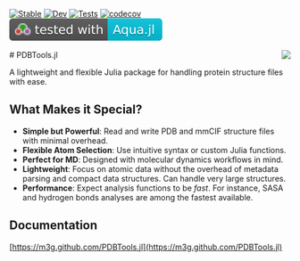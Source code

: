 [![Stable](https://img.shields.io/badge/docs-stable-blue.svg)](https://m3g.github.io/PDBTools.jl/stable)
[![Dev](https://img.shields.io/badge/docs-dev-blue.svg)](https://m3g.github.io/PDBTools.jl/dev)
[![Tests](https://img.shields.io/badge/build-passing-green)](https://github.com/m3g/PDBTools.jl/actions)
[![codecov](https://codecov.io/gh/m3g/PDBTools.jl/branch/main/graph/badge.svg)](https://codecov.io/gh/m3g/PDBTools.jl)
[![Aqua QA](https://raw.githubusercontent.com/JuliaTesting/Aqua.jl/master/badge.svg)](https://github.com/JuliaTesting/Aqua.jl)

<img src="https://raw.githubusercontent.com/m3g/PDBTools.jl/refs/heads/main/docs/src/assets/logo.svg" style="float:right">
# PDBTools.jl

A lightweight and flexible Julia package for handling protein structure files with ease.

## What Makes it Special?

- **Simple but Powerful**: Read and write PDB and mmCIF structure files with minimal overhead. 
- **Flexible Atom Selection**: Use intuitive syntax or custom Julia functions.
- **Perfect for MD**: Designed with molecular dynamics workflows in mind.
- **Lightweight**: Focus on atomic data without the overhead of metadata parsing and compact data structures. Can handle very large structures.
- **Performance**: Expect analysis functions to be *fast*. For instance, SASA and hydrogen bonds analyses are among the fastest available.

## Documentation

[https://m3g.github.com/PDBTools.jl](https://m3g.github.com/PDBTools.jl)


